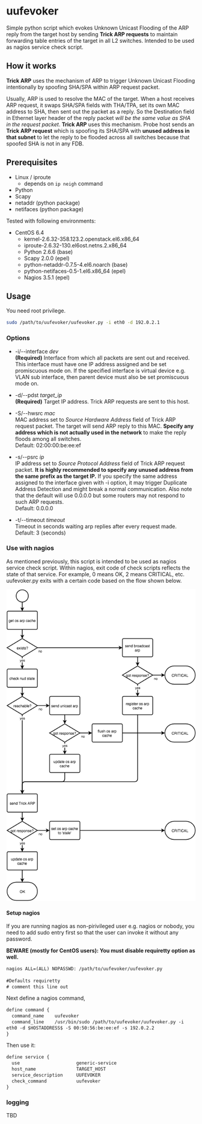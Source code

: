 # uufevoker

Simple python script which evokes Unknown Unicast Flooding of the ARP reply from the target host by sending **Trick ARP requests** to maintain forwarding table entries of the target in all L2 switches. Intended to be used as nagios service check script.

## How it works

**Trick ARP** uses the mechanism of ARP to trigger Unknown Unicast Flooding intentionally by spoofing SHA/SPA within ARP request packet.

Usually, ARP is used to resolve the MAC of the target. When a host receives ARP request, it swaps SHA/SPA fields with THA/TPA, set its own MAC address to SHA, then sent out the packet as a reply. So the Destination field in Ethernet layer header of the reply packet *will be the same value as SHA in the request packet*. **Trick ARP** uses this mechanism. Probe host sends an **Trick ARP request** which is spoofing its SHA/SPA with **unused address in that subnet** to let the reply to be flooded across all switches because that spoofed SHA is not in any FDB.

## Prerequisites

- Linux / iproute
    - depends on `ip neigh` command
- Python
- Scapy
- netaddr (python package)
- netifaces (python package)

Tested with following environments:

- CentOS 6.4
    - kernel-2.6.32-358.123.2.openstack.el6.x86_64
    - iproute-2.6.32-130.el6ost.netns.2.x86_64
    - Python 2.6.6 (base)
    - Scapy 2.0.0 (epel)
    - python-netaddr-0.7.5-4.el6.noarch (base)
    - python-netifaces-0.5-1.el6.x86_64 (epel)
    - Nagios 3.5.1 (epel)

## Usage

You need root privilege.

```bash
sudo /path/to/uufevoker/uufevoker.py -i eth0 -d 192.0.2.1
```

### Options

- -i/--interface *dev*  
**(Required)** Interface from which all packets are sent out and received. This interface must have one IP address assigned and be set promiscuous mode on. If the specified interface is virtual device e.g. VLAN sub interface, then parent device must also be set promiscuous mode on.

- -d/--pdst *target_ip*  
**(Required)** Target IP address. Trick ARP requests are sent to this host.

- -S/--hwsrc *mac*  
MAC address set to *Source Hardware Address* field of Trick ARP request packet. The target will send ARP reply to this MAC. **Specify any address which is not actually used in the network** to make the reply floods among all switches.  
Default: 02:00:00:be:ee:ef

- -s/--psrc *ip*  
IP address set to *Source Protocol Address* field of Trick ARP request packet. **It is highly recommended to specify any unused address from the same prefix as the target IP.** If you specify the same address assigned to the interface given with -i option, it may trigger Duplicate Address Detection and might break a normal communication. Also note that the default will use 0.0.0.0 but some routers may not respond to such ARP requests.  
Default: 0.0.0.0

- -t/--timeout *timeout*  
Timeout in seconds waiting arp replies after every request made.  
Default: 3 (seconds)

### Use with nagios

As mentioned previously, this script is intended to be used as nagios service check script. Within nagios, exit code of check scripts reflects the state of that service. For example, 0 means OK, 2 means CRITICAL, etc. uufevoker.py exits with a certain code based on the flow shown below.

![Flowchart of uufevoker.py](./docs/uufevoker_flowchart.png)

#### Setup nagios

If you are running nagios as non-pirivileged user e.g. nagios or nobody, you need to add sudo entry first so that the user can invoke it without any password.

**BEWARE (mostly for CentOS users): You must disable requiretty option as well.**

```
nagios ALL=(ALL) NOPASSWD: /path/to/uufevoker/uufevoker.py

#Defaults requiretty
# comment this line out
```

Next define a nagios command,

```
define command {
  command_name    uufevoker
  command_line    /usr/bin/sudo /path/to/uufevoker/uufevoker.py -i eth0 -d $HOSTADDRESS$ -S 00:50:56:be:ee:ef -s 192.0.2.2
}
```

Then use it:

```
define service {
  use                     generic-service
  host_name               TARGET_HOST
  service_description     UUFEVOKER
  check_command           uufevoker
}
```

### logging

TBD
